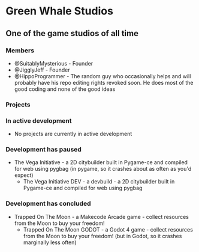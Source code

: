 # Green Whale Studios
## One of the game studios of all time
### Members
* @SuitablyMysterious - Founder
* @JigglyJeff - Founder
* @HippoProgrammer - The random guy who occasionally helps and will probably have his repo editing rights revoked soon. He does most of the good coding and none of the good ideas
### Projects
### In active development
* No projects are currently in active development

### Development has paused
* The Vega Initiative - a 2D citybuilder built in Pygame-ce and compiled for web using pygbag (in pygame, so it crashes about as often as you'd expect)
  * The Vega Initiative DEV - a devbuild - a 2D citybuilder built in Pygame-ce and compiled for web using pygbag

### Development has concluded
* Trapped On The Moon - a Makecode Arcade game - collect resources from the Moon to buy your freedom!
  * Trapped On The Moon GODOT - a Godot 4 game - collect resources from the Moon to buy your freedom! (but in Godot, so it crashes marginally less often)
